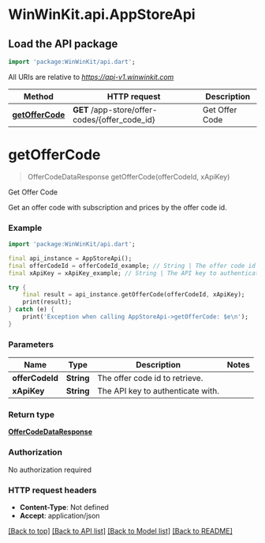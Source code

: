 # WinWinKit.api.AppStoreApi

## Load the API package
```dart
import 'package:WinWinKit/api.dart';
```

All URIs are relative to *https://api-v1.winwinkit.com*

Method | HTTP request | Description
------------- | ------------- | -------------
[**getOfferCode**](AppStoreApi.md#getoffercode) | **GET** /app-store/offer-codes/{offer_code_id} | Get Offer Code


# **getOfferCode**
> OfferCodeDataResponse getOfferCode(offerCodeId, xApiKey)

Get Offer Code

Get an offer code with subscription and prices by the offer code id.

### Example
```dart
import 'package:WinWinKit/api.dart';

final api_instance = AppStoreApi();
final offerCodeId = offerCodeId_example; // String | The offer code id to retrieve.
final xApiKey = xApiKey_example; // String | The API key to authenticate with.

try {
    final result = api_instance.getOfferCode(offerCodeId, xApiKey);
    print(result);
} catch (e) {
    print('Exception when calling AppStoreApi->getOfferCode: $e\n');
}
```

### Parameters

Name | Type | Description  | Notes
------------- | ------------- | ------------- | -------------
 **offerCodeId** | **String**| The offer code id to retrieve. | 
 **xApiKey** | **String**| The API key to authenticate with. | 

### Return type

[**OfferCodeDataResponse**](OfferCodeDataResponse.md)

### Authorization

No authorization required

### HTTP request headers

 - **Content-Type**: Not defined
 - **Accept**: application/json

[[Back to top]](#) [[Back to API list]](../README.md#documentation-for-api-endpoints) [[Back to Model list]](../README.md#documentation-for-models) [[Back to README]](../README.md)

